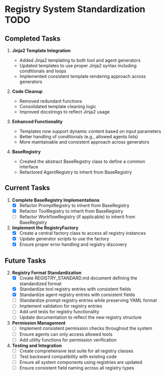# Registry System Standardization TODO

## Completed Tasks

1. **Jinja2 Template Integration**
   - Added Jinja2 templating to both tool and agent generators
   - Updated templates to use proper Jinja2 syntax including conditionals and loops
   - Implemented consistent template rendering approach across generators

2. **Code Cleanup**
   - Removed redundant functions
   - Consolidated template cleaning logic
   - Improved docstrings to reflect Jinja2 usage

3. **Enhanced Functionality**
   - Templates now support dynamic content based on input parameters
   - Better handling of conditionals (e.g., allowed agents lists)
   - More maintainable and consistent approach across generators

4. **BaseRegistry**
   - Created the abstract BaseRegistry class to define a common interface
   - Refactored AgentRegistry to inherit from BaseRegistry

## Current Tasks

1. **Complete BaseRegistry Implementations**
   - [x] Refactor PromptRegistry to inherit from BaseRegistry
   - [x] Refactor ToolRegistry to inherit from BaseRegistry
   - [ ] Refactor WorkflowRegistry (if applicable) to inherit from BaseRegistry

2. **Implement the RegistryFactory**
   - [x] Create a central factory class to access all registry instances
   - [x] Update generator scripts to use the factory
   - [x] Ensure proper error handling and registry discovery

## Future Tasks

2. **Registry Format Standardization**
   - [x] Create REGISTRY_STANDARD.md document defining the standardized format
   - [x] Standardize tool registry entries with consistent fields
   - [x] Standardize agent registry entries with consistent fields
   - [ ] Standardize prompt registry entries while preserving YAML format
   - [ ] Implement validation for registry entries
   - [ ] Add unit tests for registry functionality
   - [ ] Update documentation to reflect the new registry structure

3. **Permission Management**
   - [ ] Implement consistent permission checks throughout the system
   - [ ] Ensure agents can only access allowed tools
   - [ ] Add utility functions for permission verification

4. **Testing and Integration**
   - [ ] Create comprehensive test suite for all registry classes
   - [ ] Test backward compatibility with existing code
   - [ ] Ensure all system components using registries are updated
   - [ ] Ensure consistent field naming across all registry types
